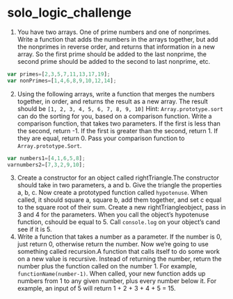 # solo_logic_challenge

1) You have two arrays. One of prime numbers and one of non­primes. Write a function that adds the numbers in the arrays together, but add the non­primes in reverse order, and returns that information in a new array. So the first prime should be added to the last non­prime, the second prime should be added to the second to last non­prime, etc.
```js
var primes=[2,3,5,7,11,13,17,19];
var nonPrimes=[1,4,6,8,9,10,12,14];
```
2) Using the following arrays, write a function that merges the numbers together, in order, and returns the result as a new array. The result should be ```[1, 2, 3, 4, 5, 6, 7, 8, 9, 10]```
Hint: ```Array.prototype.sort``` can do the sorting for you, based on a comparison function.
Write a comparison function, that takes two parameters. If the first is less than the second, return -1. If the first is greater than the second, return 1. If they are equal, return 0.
Pass your comparison function to ```Array.prototype.Sort```.
```js
var numbers1=[4,1,6,5,8]; 
varnumbers2=[7,3,2,9,10];
```
3) Create a constructor for an object called rightTriangle.​The constructor should take in two parameters, a and b.
Give the triangle the properties a, b, c.
Now create a prototyped function called ```hypotenuse```.
When called, it should square a, square b, add them together, and set c equal to the square root of their sum.
Create a new rightTriangle​object, pass in 3 and 4 for the parameters. When you call the object’s hypotenuse​function, c​should be equal to 5. Call ```console.log``` on your object’s c​and see if it is 5.
4) Write a function that takes a number as a parameter. If the number is 0, just return 0, otherwise return the number.
Now we’re going to use something called recursion.​A function that calls itself to do some work on a new value is recursive.
Instead of returning the number, return the number plus the function called on the number 1. For example, ​```functionName(number-1)```.​
When called, your new function adds up numbers from 1 to any given number, plus every number below it. For example, an input of 5 will return 1 + 2 + 3 + 4 + 5 = 15.
